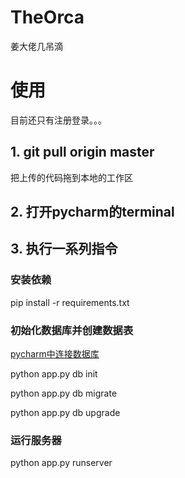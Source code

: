 # TheOrca
姜大佬几吊滴

# 使用

目前还只有注册登录。。。

## 1. git pull origin master

把上传的代码拖到本地的工作区

## 2. 打开pycharm的terminal

## 3. 执行一系列指令

### 安装依赖

pip install -r requirements.txt

### 初始化数据库并创建数据表

[pycharm中连接数据库](https://www.cnblogs.com/qican/p/12461729.html)

python app.py db init

python app.py db migrate

python app.py db upgrade

### 运行服务器

python app.py runserver
